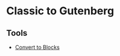 # Classic to Gutenberg

## Tools
- [Convert to Blocks](https://github.com/10up/convert-to-blocks) 

